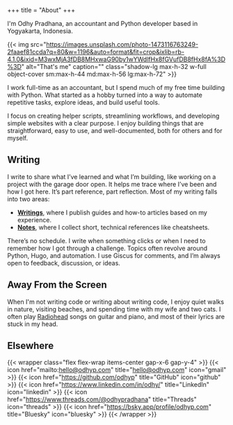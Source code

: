 +++
title = "About"
+++

I'm Odhy Pradhana, an accountant and Python developer based in Yogyakarta, Indonesia.

{{< img src="https://images.unsplash.com/photo-1473116763249-2faaef81ccda?q=80&w=1196&auto=format&fit=crop&ixlib=rb-4.1.0&ixid=M3wxMjA3fDB8MHxwaG90by1wYWdlfHx8fGVufDB8fHx8fA%3D%3D" alt="That's me" caption="" class="shadow-lg max-h-32 w-full object-cover sm:max-h-44 md:max-h-56 lg:max-h-72" >}}

I work full-time as an accountant, but I spend much of my free time building with Python. What started as a hobby turned into a way to automate repetitive tasks, explore ideas, and build useful tools.

I focus on creating helper scripts, streamlining workflows, and developing simple websites with a clear purpose. I enjoy building things that are straightforward, easy to use, and well-documented, both for others and for myself.

## Writing

I write to share what I’ve learned and what I’m building, like working on a project with the garage door open. It helps me trace where I’ve been and how I got here. It’s part reference, part reflection. Most of my writing falls into two areas:

- **[Writings](/writings)**, where I publish guides and how-to articles based on my experience.
- **[Notes](/notes)**, where I collect short, technical references like cheatsheets.

There’s no schedule. I write when something clicks or when I need to remember how I got through a challenge. Topics often revolve around Python, Hugo, and automation. I use Giscus for comments, and I’m always open to feedback, discussion, or ideas.

## Away From the Screen

When I'm not writing code or writing about writing code, I enjoy quiet walks in nature, visiting beaches, and spending time with my wife and two cats. I often play [Radiohead](https://www.youtube.com/watch?v=DTZt6Dzkq6w) songs on guitar and piano, and most of their lyrics are stuck in my head.

## Elsewhere

{{< wrapper class="flex flex-wrap items-center gap-x-6 gap-y-4" >}}
{{< icon href="mailto:hello@odhyp.com" title="hello@odhyp.com" icon="gmail" >}}
{{< icon href="https://github.com/odhyp" title="GitHub" icon="github" >}}
{{< icon href="https://www.linkedin.com/in/odhy/" title="LinkedIn" icon="linkedin" >}}
{{< icon href="https://www.threads.com/@odhypradhana" title="Threads" icon="threads" >}}
{{< icon href="https://bsky.app/profile/odhyp.com" title="Bluesky" icon="bluesky" >}}
{{< /wrapper >}}

